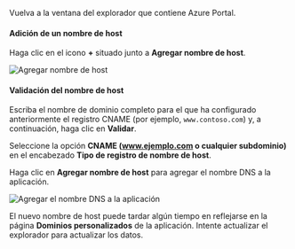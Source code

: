 Vuelva a la ventana del explorador que contiene Azure Portal.

#### <a name="add-hostname"></a>Adición de un nombre de host

Haga clic en el icono **+** situado junto a **Agregar nombre de host**.

![Agregar nombre de host](./media/app-service-web-tutorial-custom-domain/add-host-name-cname.png)

#### <a name="validate-hostname"></a>Validación del nombre de host

Escriba el nombre de dominio completo para el que ha configurado anteriormente el registro CNAME (por ejemplo, `www.contoso.com`) y, a continuación, haga clic en **Validar**.

Seleccione la opción **CNAME (www.ejemplo.com o cualquier subdominio)** en el encabezado **Tipo de registro de nombre de host**.

Haga clic en **Agregar nombre de host** para agregar el nombre DNS a la aplicación.

![Agregar el nombre DNS a la aplicación](./media/app-service-web-tutorial-custom-domain/validate-domain-name-cname.png)

El nuevo nombre de host puede tardar algún tiempo en reflejarse en la página **Dominios personalizados** de la aplicación. Intente actualizar el explorador para actualizar los datos.